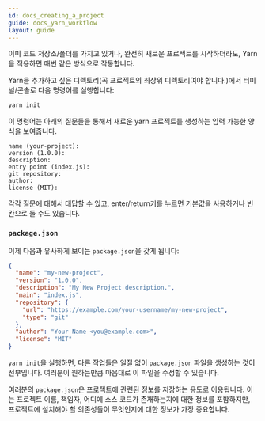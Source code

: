 ```yaml
---
id: docs_creating_a_project
guide: docs_yarn_workflow
layout: guide
---
```


이미 코드 저장소/폴더를 가지고 있거나, 완전히 새로운 프로젝트를 시작하더라도,
Yarn을 적용하면 매번 같은 방식으로 작동합니다.


Yarn을 추가하고 싶은 디렉토리(꼭 프로젝트의 최상위 디렉토리여야 합니다.)에서 터미널/콘솔로 다음 명령어를 실행합니다:


```sh
yarn init
```

이 명령어는 아래의 질문들을 통해서 새로운 yarn 프로젝트를 생성하는 입력 가능한 양식을 보여줍니다.


```
name (your-project):
version (1.0.0):
description:
entry point (index.js):
git repository:
author:
license (MIT):
```

각각 질문에 대해서 대답할 수 있고, enter/return키를 누르면
기본값을 사용하거나 빈칸으로 둘 수도 있습니다.

### `package.json` <a class="toc" id="toc-package-json" href="#toc-package-json"></a>

이제 다음과 유사하게 보이는 `package.json`을 갖게 됩니다:

```json
{
  "name": "my-new-project",
  "version": "1.0.0",
  "description": "My New Project description.",
  "main": "index.js",
  "repository": {
    "url": "https://example.com/your-username/my-new-project",
    "type": "git"
  },
  "author": "Your Name <you@example.com>",
  "license": "MIT"
}
```

`yarn init`을 실행하면, 다른 작업들은 일절 없이 `package.json` 파일을 생성하는 것이 전부입니다.
여러분이 원하는만큼 마음대로 이 파일을 수정할 수 있습니다.


여러분의 `package.json`은 프로젝트에 관련된 정보를 저장하는 용도로 이용됩니다.
이는 프로젝트 이름, 책임자, 어디에 소스 코드가 존재하는지에 대한 정보를 포함하지만,
프로젝트에 설치해야 할 의존성들이 무엇인지에 대한 정보가 가장 중요합니다.
